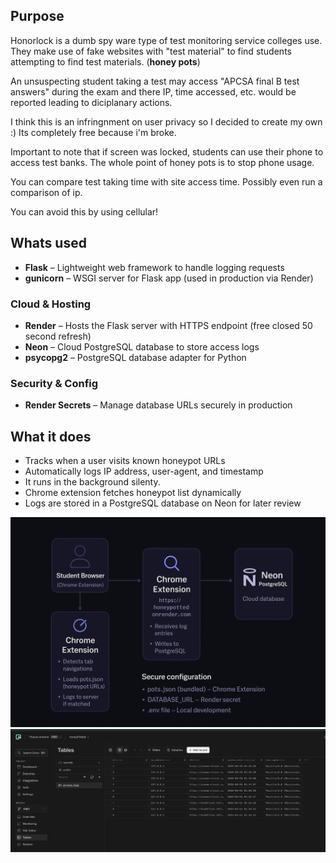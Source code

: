 ## Purpose

Honorlock is a dumb spy ware type of test monitoring service colleges use. They make use of fake websites with "test material" to find students attempting to find test materials. (**honey pots**)

An unsuspecting student taking a test may access "APCSA final B test answers" during the exam and there IP, time accessed, etc. would be reported leading to diciplanary actions. 

I think this is an infringnment on user privacy so I decided to create my own :)
Its completely free because i'm broke. 

Important to note that if screen was locked, students can use their phone to access test banks. The whole point of honey pots is to stop phone usage. 

You can compare test taking time with site access time. Possibly even run a comparison of ip. 

You can avoid this by using cellular!

## Whats used
- **Flask** – Lightweight web framework to handle logging requests
- **gunicorn** – WSGI server for Flask app (used in production via Render)

### Cloud & Hosting
- **Render** – Hosts the Flask server with HTTPS endpoint (free closed 50 second refresh)
- **Neon** – Cloud PostgreSQL database to store access logs
- **psycopg2** – PostgreSQL database adapter for Python

### Security & Config
- **Render Secrets** – Manage database URLs securely in production


## What it does
- Tracks when a user visits known honeypot URLs
- Automatically logs IP address, user-agent, and timestamp
- It runs in the background silenty. 
- Chrome extension fetches honeypot list dynamically
- Logs are stored in a PostgreSQL database on Neon for later review

![Architecture Diagram](architecture.png)
![Access Log](neon_log.png)
